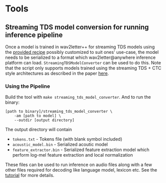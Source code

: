 # Tools

## Streaming TDS model conversion for running inference pipeline
Once a model is trained in wav2letter++ for streaming TDS models using the [provided recipe](https://github.com/flashlight/wav2letter/tree/master/recipes/models/streaming_convnets) possibly customized to suit ones' use-case, the model needs to be serialized to a format which wav2letter@anywhere inference platform can load. `StreamingTDSModelConverter` can be used to do this. Note that the script only supports models trained using the streaming TDS + CTC style architectures as described in the paper [here](https://research.fb.com/publications/scaling-up-online-speech-recognition-using-convnets/).
### Using the Pipeline
Build the tool with `make streaming_tds_model_converter`.
And to run the binary:
```
[path to binary]/streaming_tds_model_converter \
    -am [path to model] \
    --outdir [output directory]
```
The output directory will contain
- `tokens.txt` - Tokens file (with blank symbol included)
- `acoustic_model.bin` - Serialized acoutic model
- `feature_extractor.bin` - Serialized feature extraction model which perform log-mel feature extraction and local normalization

These files can be used to run inference on audio files along with a few other files required for decoding like language model, lexicon etc. See the [tutorial](https://github.com/flashlight/wav2letter/wiki/Inference-Run-Examples) for more details.
